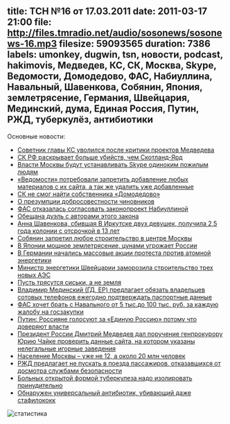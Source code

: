 title: ТСН №16 от 17.03.2011
date: 2011-03-17 21:00
file: http://files.tmradio.net/audio/sosonews/sosonews-16.mp3
filesize: 59093565
duration: 7386
labels: umonkey, dugwin, tsn, новости, podcast, hakimovis, Медведев, КС, СК, Москва, Skype, Ведомости, Домодедово, ФАС, Набиуллина, Навальный, Шавенкова, Собянин, Япония, землетрясение, Германия, Швейцария, Мединский, дума, Единая Россия, Путин, РЖД, туберкулёз, антибиотики
---

Основные новости:

<ul>
<li><a href="http://txt.newsru.com/russia/15mar2011/ov4inskii.html#2">Советник главы КС уволился после критики проектов Медведева</a></li>
<li><a href="http://www.rosbalt.ru/main/2011/03/16/829044.html">СК РФ раскрывает больше убийств, чем Скотланд-Ярд</a></li>
<li><a href="http://www.rian.ru/moscow/20110316/354464748.html">Власти Москвы будут устанавливать Skype одиноким пожилым людям</a></li>
<li><a href="http://news2.ru/story/299713/">«Ведомости» потребовали запретить добавление любых материалов с их сайта, а так же удалить уже добавленные</a></li>
<li><a href="http://vz.ru/news/2011/3/16/476076.html">СК не смог найти собственника «Домодедово»</a></li>
<li><a href="http://navalny.livejournal.com/565626.html">О презумпции добросовестности чиновников</a></li>
<li><a href="http://www.gazeta.ru/financial/2011/03/15/3555745.shtml">ФАС отказалась согласовать законопроект Набиуллиной</a></li>
<li><a href="http://txt.newsru.com/russia/16mar2011/naval_vshe.html">Обещана дуэль с авторами этого закона</a></li>
<li><a href="http://newsru.com/russia/11mar2011/shavenkova.html">Анна Шавенкова, сбившая В Иркутске двух девушек, получила 2,5 года колонии с отсрочкой в 13 лет</a></li>
<li><a href="http://top.rbc.ru/politics/11/03/2011/557468.shtml?print">Собянин запретил любое строительство в центре Москвы</a></li>
<li><a href="http://www.gazeta.ru/news/lenta/2011/03/11/n_1740481.shtml">В Японии мощное землетрясение, цунами угрожает России</a></li>
<li><a href="http://echo.msk.ru/news/756935-echo.html">В Германии начались массовые акции протеста против атомной энергетики</a></li>
<li><a href="http://www.swissinfo.ch/eng/swiss_news/Swiss_suspend_nuclear_plant_process.html?theView=print&view=popup&cid=29718696">Министр энергетики Швейцарии заморозила строительство трех новых АЭС</a></li>
<li><a href="http://www.mignews.com/news/photo/world/140311_163512_63368.html">Пусть трясутся сиськи, а не земля</a></li>
<li><a href="http://www.gzt.ru/print/351734.html">Владимир Мединский (ГД, ЕР) предлагает обязать владельцев сотовых телефонов ежегодно подтверждать паспортные данные</a></li>
<li><a href="http://www.marker.ru/news/3932">ФАС хочет брать с Навального от 5 тыс.до 100 тыс. руб. за каждую жалобу на госзакупки</a></li>
<li><a href="http://lenta.ru/news/2011/03/14/putin/">Путин: Россияне голосуют за «Единую Россию» потому что доверяют власти</a></li>
<li><a href="http://vz.ru/news/2011/3/14/475547.html">Президент России Дмитрий Медведев дал поручение генпрокурору Юрию Чайке проверить данные сайта, на котором указаны нелегальные игорные заведения</a></li>
<li><a href="http://www.nr2.ru/moskow/323710.html">Население Москвы – уже не 12, а около 20 млн человек</a></li>
<li><a href="http://gazeta.ru/news/lenta/2011/03/10/n_1739449.shtml">РЖД предлагает не пускать в поезда пассажиров, отказавшихся от досмотра службами безопасности</a></li>
<li><a href="http://www.mk.ru/social/interview/2011/03/16/573123-nachalnik-chahotki-.html">Больных открытой формой туберкулеза надо изолировать принудительно</a></li>
<li><a href="http://medicine.newsru.com/article/25feb2011/kedry">Обнаружен универсальный антибиотик, убивающий даже стафилококк</a></li>
</ul>

![статистика](http://files.tmradio.net/audio/sosonews/sosonews-16.png)
